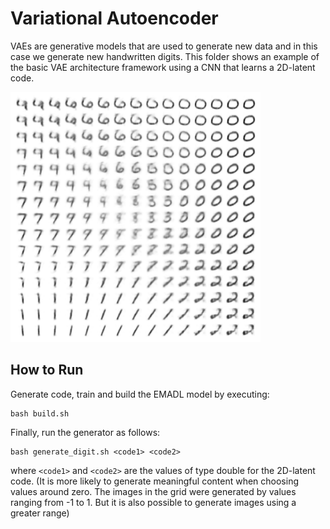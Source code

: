 # Variational Autoencoder
VAEs are generative models that are used to generate new data and in this case we generate new handwritten digits. This folder shows an example of the basic VAE architecture framework using a CNN that learns a 2D-latent code.

<img src="pre-trained/generated_digits.png" alt="Epoch 78" width="400">

## How to Run
Generate code, train and build the EMADL model by executing:

```
bash build.sh
```

Finally, run the generator as follows:
```
bash generate_digit.sh <code1> <code2>
```
where `<code1>` and `<code2>` are the values of type double for the 2D-latent code.
(It is more likely to generate meaningful content when choosing values around zero.
The images in the grid were generated by values ranging from -1 to 1. But it is also possible to generate images using a greater range)
